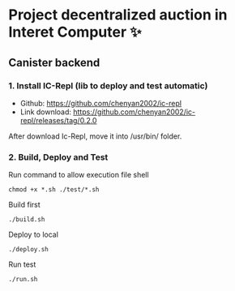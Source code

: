# Project decentralized auction in Interet Computer  ✨

## Canister backend
### 1. Install IC-Repl (lib to deploy and test automatic)
- Github: https://github.com/chenyan2002/ic-repl
- Link download: https://github.com/chenyan2002/ic-repl/releases/tag/0.2.0

After download Ic-Repl, move it into /usr/bin/ folder.

### 2. Build, Deploy and Test
Run command to allow execution file shell
```
chmod +x *.sh ./test/*.sh
```

Build first
```
./build.sh
```

Deploy to local
```
./deploy.sh
```

Run test
```
./run.sh
```